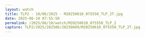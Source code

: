 ```yaml
---
layout: watch
title: TLP2 - 10/06/2025 - M20250610_075550_TLP_2T.jpg
date: 2025-06-10 07:55:50
permalink: /2025/06/10/watch/M20250610_075550_TLP_2
capture: TLP2/2025/202506/20250609/M20250610_075550_TLP_2T.jpg
---
```

